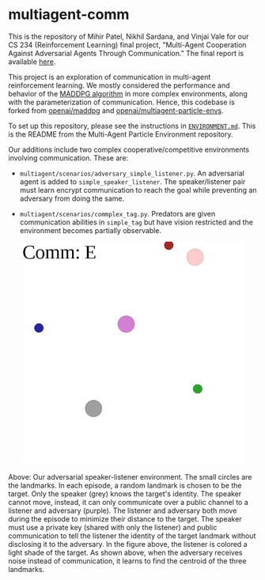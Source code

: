 # multiagent-comm

This is the repository of Mihir Patel, Nikhil Sardana, and Vinjai Vale for our CS 234 (Reinforcement Learning) final project, "Multi-Agent Cooperation Against Adversarial Agents Through Communication." The final report is available [here](https://nikhilsardana.github.io/multiagentcomm.pdf).

This project is an exploration of communication in multi-agent reinforcement learning. We mostly considered the performance and behavior of the [MADDPG algorithm](https://arxiv.org/abs/1706.02275) in more complex environments, along with the parameterization of communication. Hence, this codebase is forked from [openai/maddpg](https://github.com/openai/maddpg) and [openai/multiagent-particle-envs](https://github.com/openai/multiagent-particle-envs).

To set up this repository, please see the instructions in [`ENVIRONMENT.md`](https://github.com/fractal1729/multiagent-comm/blob/master/ENVIRONMENT.md). This is the README from the Multi-Agent Particle Environment repository.


Our additions include two complex cooperative/competitive environments involving communication. These are:

* `multiagent/scenarios/adversary_simple_listener.py`. An adversarial agent is added to `simple_speaker_listener`. The speaker/listener pair must learn encrypt communication to reach the goal while preventing an adversary from doing the same.

* `multiagent/scenarios/commplex_tag.py`. Predators are given communication abilities in `simple_tag` but have vision restricted and the environment becomes partially observable.

<p align="center">
<kbd><img src="./img/adversary-sl.png" alt="Adversary speaker-listener environment" width="450" ></kbd>
</p>

<div style="text-align: center; max-width: 450;">
  <p align="left" width='450'>
Above: Our adversarial speaker-listener environment. The small circles are the landmarks. In each episode, a random landmark is chosen to be the target. Only the speaker (grey) knows the target's identity. The speaker cannot move, instead, it can only communicate over a public channel to a listener and adversary (purple). The listener and adversary both move during the episode to minimize their distance to the target. The speaker must use a private key (shared with only the listener) and public communication to tell the listener the identity of the target landmark without disclosing it to the adversary. In the figure above, the listener is colored a light shade of the target. As shown above, when the adversary receives noise instead of communication, it learns to find the centroid of the three landmarks.
  </p>
</div>
